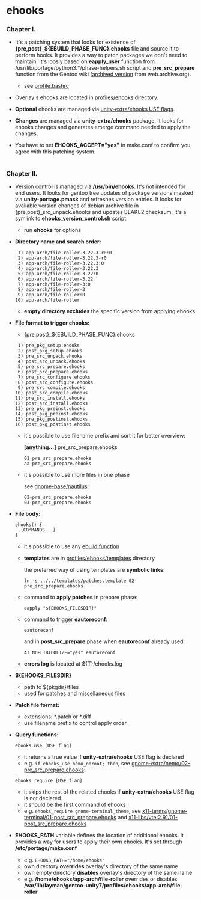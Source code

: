 # ehooks

### Chapter I.

- It's a patching system that looks for existence of **{pre,post}\_${EBUILD_PHASE_FUNC}.ehooks** file and source it to perform hooks. It provides a way to patch packages we don't need to maintain. It's loosly based on **eapply_user** function from /usr/lib/portage/python3.\*/phase-helpers.sh script and **pre_src_prepare** function from the Gentoo wiki ([archived version](https://web.archive.org/web/20191226202345/https://wiki.gentoo.org/wiki//etc/portage/patches#Enabling_.2Fetc.2Fportage.2Fpatches_for_all_ebuilds) from web.archive.org).

   - see [profile.bashrc][code]

- Overlay's ehooks are located in [profiles/ehooks][ehooks] directory.

- **Optional** ehooks are managed via [unity-extra/ehooks USE flags][use flags].

- **Changes** are managed via **unity-extra/ehooks** package. It looks for ehooks changes and generates emerge command needed to apply the changes.

- You have to set **EHOOKS_ACCEPT="yes"** in make.conf to confirm you agree with this patching system.

#

### Chapter II.

- Version control is managed via **/usr/bin/ehooks**. It's not intended for end users. It looks for gentoo tree updates of package versions masked via **unity-portage.pmask** and refreshes version entries. It looks for available version changes of debian archive file in {pre,post}_src_unpack.ehooks and updates BLAKE2 checksum. It's a symlink to **ehooks_version_control.sh** script.

   - run **ehooks** for options

- **Directory name and search order:**

   ```
    1) app-arch/file-roller-3.22.3-r0:0
    2) app-arch/file-roller-3.22.3-r0
    3) app-arch/file-roller-3.22.3:0
    4) app-arch/file-roller-3.22.3
    5) app-arch/file-roller-3.22:0
    6) app-arch/file-roller-3.22
    7) app-arch/file-roller-3:0
    8) app-arch/file-roller-3
    9) app-arch/file-roller:0
   10) app-arch/file-roller
   ```

   - **empty directory excludes** the specific version from applying ehooks

- **File format to trigger ehooks:**

   - {pre,post}_${EBUILD_PHASE_FUNC}.ehooks

   ```
    1) pre_pkg_setup.ehooks
    2) post_pkg_setup.ehooks
    3) pre_src_unpack.ehooks
    4) post_src_unpack.ehooks
    5) pre_src_prepare.ehooks
    6) post_src_prepare.ehooks
    7) pre_src_configure.ehooks
    8) post_src_configure.ehooks
    9) pre_src_compile.ehooks
   10) post_src_compile.ehooks
   11) pre_src_install.ehooks
   12) post_src_install.ehooks
   13) pre_pkg_preinst.ehooks
   14) post_pkg_preinst.ehooks
   15) pre_pkg_postinst.ehooks
   16) post_pkg_postinst.ehooks
   ```

   - it's possible to use filename prefix and sort it for better overview:

     **[anything...]** pre_src_prepare.ehooks

     ```
     01_pre_src_prepare.ehooks
     aa-pre_src_prepare.ehooks
     ```

   - it's possible to use more files in one phase

     see [gnome-base/nautilus][nautilus]:

     ```
     02-pre_src_prepare.ehooks
     03-pre_src_prepare.ehooks
     ```

- **File body:**
  ```
  ehooks() {
    [COMMANDS...]
  }
  ```

  - it's possible to use any [ebuild function](https://devmanual.gentoo.org/function-reference/index.html)

  - **templates** are in [profiles/ehooks/templates][templates] directory

	 the preferred way of using templates are **symbolic links**:

    `ln -s ../../templates/patches.template 02-pre_src_prepare.ehooks`

   - command to **apply patches** in prepare phase:

     `eapply "${EHOOKS_FILESDIR}"`

   - command to trigger **eautoreconf**:

     `eautoreconf`

     and in **post_src_prepare** phase when **eautoreconf** already used:

     `AT_NOELIBTOOLIZE="yes" eautoreconf`

   - **errors log** is located at ${T}/ehooks.log

- **${EHOOKS_FILESDIR}**
   - path to ${pkgdir}/files
   - used for patches and miscellaneous files

- **Patch file format:**
   - extensions: *.patch or *.diff
   - use filename prefix to control apply order

- **Query functions:**

  `ehooks_use [USE flag]`

  - it returns a true value if **unity-extra/ehooks** USE flag is declared
  - e.g. `if ehooks_use nemo_noroot; then`, see [gnome-extra/nemo/02-pre_src_prepare.ehooks][nemo]:

  `ehooks_require [USE flag]`

  - it skips the rest of the related ehooks if **unity-extra/ehooks** USE flag is not declared
  - it should be the first command of ehooks
  - e.g. `ehooks_require gnome-terminal_theme`, see [x11-terms/gnome-terminal/01-post_src_prepare.ehooks][terminal] and [x11-libs/vte:2.91/01-post_src_prepare.ehooks][vte]

- **EHOOKS_PATH** variable defines the location of additional ehooks. It provides a way for users to apply their own ehooks. It's set through **/etc/portage/make.conf**
   - e.g. `EHOOKS_PATH="/home/ehooks"`
   - own directory **overrides** overlay's directory of the same name
   - own empty directory **disables** overlay's directory of the same name
   - e.g. **/home/ehooks/app-arch/file-roller** overrides or disables **/var/lib/layman/gentoo-unity7/profiles/ehooks/app-arch/file-roller**

[//]: # (LINKS)
[code]: ../profiles/amd64/17.1/desktop/unity/profile.bashrc#L15
[ehooks]: ../profiles/ehooks
[nautilus]: ../profiles/ehooks/gnome-base/nautilus
[nemo]: ../profiles/ehooks/gnome-extra/nemo/02-pre_src_prepare.ehooks
[templates]: ../profiles/ehooks/templates
[terminal]: ../profiles/ehooks/x11-terms/gnome-terminal/01-post_src_prepare.ehooks
[use flags]: ../unity-extra/ehooks/metadata.xml
[vte]: ../profiles/ehooks/x11-libs/vte:2.91/01-post_src_prepare.ehooks
